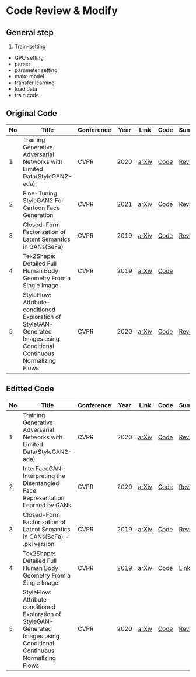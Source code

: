 Code Review & Modify
===================

General step
-------------
1. Train-setting

  - GPU setting
  - parser
  - parameter setting
  - make model
  - transfer learning
  - load data
  - train code
  

Original Code
---------------

No | Title | Conference | Year | Link | Code | Summary |  
------------ | ------------- |----------|----------|----------|----------|----------|  
1 | Training Generative Adversarial Networks with Limited Data(StyleGAN2-ada) | CVPR | 2020 | [arXiv](https://arxiv.org/abs/2006.06676v1)|[Code](https://github.com/NVlabs/stylegan2-ada-pytorch)|[Review](https://github.com/doublejy715/Code-review/tree/main/stylegan2-ada-pytorch-main) |  
2 | Fine-Tuning StyleGAN2 For Cartoon Face Generation | CVPR | 2021 | [arXiv](https://arxiv.org/abs/2106.12445) | [Code](https://github.com/happy-jihye/Cartoon-StyleGan2) | [Review](https://github.com/doublejy715/Code-review/tree/main/Cartoon-StyleGAN) |
3 | Closed-Form Factorization of Latent Semantics in GANs(SeFa) | CVPR | 2019 | [arXiv](https://arxiv.org/abs/2007.06600v1) | [Code](https://paperswithcode.com/paper/closed-form-factorization-of-latent-semantics) | [Review](https://github.com/doublejy715/Code-review/tree/main/SeFa/sefa-original) |
4 | Tex2Shape: Detailed Full Human Body Geometry From a Single Image | CVPR | 2019 | [arXiv](https://arxiv.org/abs/1904.08645) | [Code](https://github.com/thmoa/tex2shape) | |
5 | StyleFlow: Attribute-conditioned Exploration of StyleGAN-Generated Images using Conditional Continuous Normalizing Flows | CVPR | 2020 | [arXiv](https://arxiv.org/abs/2008.02401) | [Code](https://github.com/RameenAbdal/StyleFlow) | [Review](https://github.com/doublejy715/Code-review/tree/main/StyleFlow/StyleFlow-original) |

Editted Code
---------------

No | Title | Conference | Year | Link | Code | Summary |  
------------ | ------------- |----------|----------|----------|----------|----------|  
1 | Training Generative Adversarial Networks with Limited Data(StyleGAN2-ada) | CVPR | 2020 | [arXiv](https://arxiv.org/abs/2006.06676v1)|[Code](https://github.com/NVlabs/stylegan2-ada-pytorch)|[Review](https://github.com/doublejy715/Code-review/tree/main/stylegan2-ada-pytorch-main) |  
2 | InterFaceGAN: Interpreting the Disentangled Face Representation Learned by GANs | CVPR | 2020 | [arXiv](https://arxiv.org/abs/2005.09635) | [Code](https://github.com/genforce/interfacegan) | [Review](https://github.com/doublejy715/Code-review/tree/main/InterfaceGAN)|
3 | Closed-Form Factorization of Latent Semantics in GANs(SeFa) - .pkl version | CVPR | 2019 | [arXiv](https://arxiv.org/abs/2007.06600v1) | [Code](https://paperswithcode.com/paper/closed-form-factorization-of-latent-semantics) | [Review](https://github.com/doublejy715/Code-review/tree/main/SeFa/sefa-pkl%20version) |
4 | Tex2Shape: Detailed Full Human Body Geometry From a Single Image | CVPR | 2019 | [arXiv](https://arxiv.org/abs/1904.08645) | [Code](https://github.com/thmoa/tex2shape) | [Link](https://github.com/doublejy715/Code-review/tree/main/tex2shape) |
5 | StyleFlow: Attribute-conditioned Exploration of StyleGAN-Generated Images using Conditional Continuous Normalizing Flows | CVPR | 2020 | [arXiv](https://arxiv.org/abs/2008.02401) | [Code](https://github.com/RameenAbdal/StyleFlow) | [Review]() |
